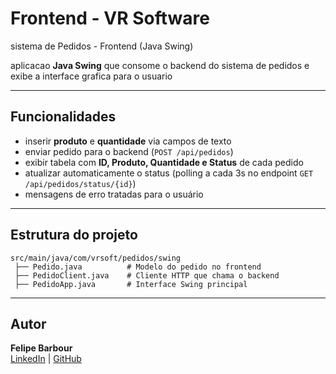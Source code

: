 # Frontend - VR Software
sistema de Pedidos - Frontend (Java Swing)

aplicacao **Java Swing** que consome o backend do sistema de pedidos e exibe a interface grafica para o usuario

---

## Funcionalidades
- inserir **produto** e **quantidade** via campos de texto  
- enviar pedido para o backend (`POST /api/pedidos`)  
- exibir tabela com **ID, Produto, Quantidade e Status** de cada pedido  
- atualizar automaticamente o status (polling a cada 3s no endpoint `GET /api/pedidos/status/{id}`)  
- mensagens de erro tratadas para o usuário    

---

## Estrutura do projeto
```
src/main/java/com/vrsoft/pedidos/swing
 ├── Pedido.java          # Modelo do pedido no frontend
 ├── PedidoClient.java    # Cliente HTTP que chama o backend
 ├── PedidoApp.java       # Interface Swing principal
```

---

## Autor
**Felipe Barbour**  
[LinkedIn](https://linkedin.com/in/felipebarbour) | [GitHub](https://github.com/barbourdev)
